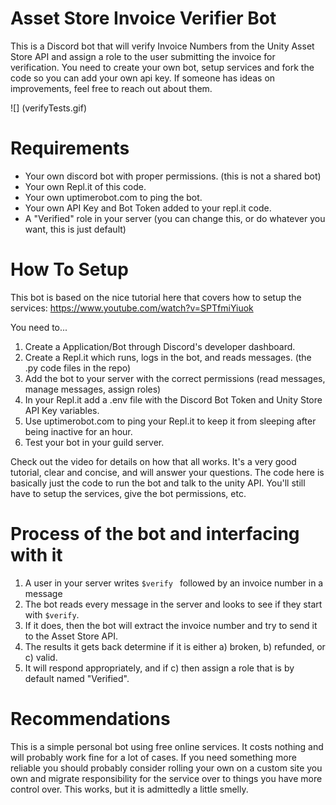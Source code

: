 # Asset Store Invoice Verifier Bot
This is a Discord bot that will verify Invoice Numbers from the Unity Asset Store API and assign a role to the user submitting the invoice for verification. You need to create your own bot, setup services and fork the code so you can add your own api key. If someone has ideas on improvements, feel free to reach out about them.

![] (verifyTests.gif)

# Requirements
* Your own discord bot with proper permissions. (this is not a shared bot)
* Your own Repl.it of this code.
* Your own uptimerobot.com to ping the bot.
* Your own API Key and Bot Token added to your repl.it code.
* A "Verified" role in your server (you can change this, or do whatever you want, this is just default)

# How To Setup
This bot is based on the nice tutorial here that covers how to setup the services: https://www.youtube.com/watch?v=SPTfmiYiuok

You need to...
1. Create a Application/Bot through Discord's developer dashboard.
2. Create a Repl.it which runs, logs in the bot, and reads messages. (the .py code files in the repo)
3. Add the bot to your server with the correct permissions (read messages, manage messages, assign roles)
4. In your Repl.it add a .env file with the Discord Bot Token and Unity Store API Key variables.
5. Use uptimerobot.com to ping your Repl.it to keep it from sleeping after being inactive for an hour.
6. Test your bot in your guild server.

Check out the video for details on how that all works. It's a very good tutorial, clear and concise, and will answer your questions. The code here is basically just the code to run the bot and talk to the unity API. You'll still have to setup the services, give the bot permissions, etc.

# Process of the bot and interfacing with it
1. A user in your server writes `$verify ` followed by an invoice number in a message
2. The bot reads every message in the server and looks to see if they start with `$verify`.
3. If it does, then the bot will extract the invoice number and try to send it to the Asset Store API.
4. The results it gets back determine if it is either a) broken, b) refunded, or c) valid.
5. It will respond appropriately, and if c) then assign a role that is by default named "Verified".

# Recommendations
This is a simple personal bot using free online services. It costs nothing and will probably work fine for a lot of cases. If you need something more reliable you should probably consider rolling your own on a custom site you own and migrate responsibility for the service over to things you have more control over. This works, but it is admittedly a little smelly.
